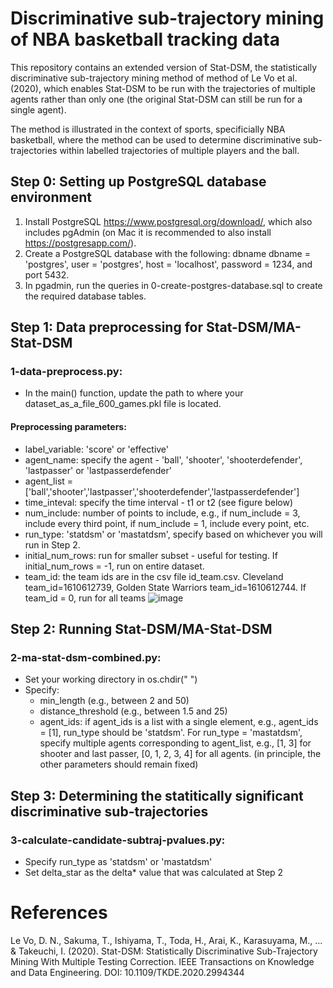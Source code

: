 # Discriminative sub-trajectory mining of NBA basketball tracking data
This repository contains an extended version of Stat-DSM, the statistically discriminative sub-trajectory mining method of method of Le Vo et al. (2020), which enables Stat-DSM to be run with the trajectories of multiple agents rather than only one (the original Stat-DSM can still be run for a single agent).

The method is illustrated in the context of sports, specificially NBA basketball, where the method can be used to determine discriminative sub-trajectories within labelled trajectories of multiple players and the ball.

## Step 0: Setting up PostgreSQL database environment
1. Install PostgreSQL https://www.postgresql.org/download/, which also includes pgAdmin (on Mac it is recommended to also install https://postgresapp.com/).
2. Create a PostgreSQL database with the following: dbname dbname = 'postgres', user = 'postgres', host = 'localhost', password = 1234, and port 5432.
3. In pgadmin, run the queries in 0-create-postgres-database.sql to create the required database tables.

## Step 1: Data preprocessing for Stat-DSM/MA-Stat-DSM 
### 1-data-preprocess.py:    
- In the main() function, update the path to where your dataset_as_a_file_600_games.pkl file is located.
#### Preprocessing parameters: 
- label_variable: 'score' or 'effective'
- agent_name: specify the agent - 'ball', 'shooter', 'shooterdefender', 'lastpasser' or 'lastpasserdefender'
- agent_list = ['ball','shooter','lastpasser','shooterdefender','lastpasserdefender']
- time_inteval: specify the time interval - t1 or t2 (see figure below)
- num_include: number of points to include, e.g., if num_include = 3, include every third point, if num_include = 1, include every point, etc.
- run_type: 'statdsm' or 'mastatdsm', specify based on whichever you will run in Step 2.
- initial_num_rows: run for smaller subset - useful for testing. If initial_num_rows = -1, run on entire dataset.
- team_id: the team ids are in the csv file id_team.csv. Cleveland team_id=1610612739, Golden State Warriors team_id=1610612744. If team_id = 0, run for all teams
![image](https://user-images.githubusercontent.com/29388472/173998123-ad0bade2-e42d-4261-89dd-40a4bc7834d3.png)

## Step 2: Running Stat-DSM/MA-Stat-DSM
### 2-ma-stat-dsm-combined.py:  
- Set your working directory in os.chdir(" ")
- Specify: 
  - min_length (e.g., between 2 and 50)
  - distance_threshold (e.g., between 1.5 and 25)
  - agent_ids: if agent_ids is a list with a single element, e.g., agent_ids = [1], run_type should be 'statdsm'. For run_type = 'mastatdsm', specify multiple agents corresponding to agent_list, e.g., [1, 3] for shooter and last passer, [0, 1, 2, 3, 4] for all agents. 
 (in principle, the other parameters should remain fixed) 

## Step 3: Determining the statitically significant discriminative sub-trajectories
### 3-calculate-candidate-subtraj-pvalues.py:  
- Specify run_type as 'statdsm' or 'mastatdsm'
- Set delta_star as the delta* value that was calculated at Step 2

# References
Le Vo, D. N., Sakuma, T., Ishiyama, T., Toda, H., Arai, K., Karasuyama, M., ... & Takeuchi, I. (2020). Stat-DSM: Statistically Discriminative Sub-Trajectory Mining With Multiple Testing Correction. IEEE Transactions on Knowledge and Data Engineering. DOI: 10.1109/TKDE.2020.2994344

